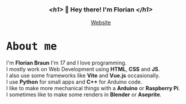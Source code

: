 <h3 align="center"><i>&lt;h1&gt;</i> 👋 Hey there! I'm Florian <i>&lt;/h1&gt;</i></h3>
<p align="center">
  <a href="https://florianb.info">Website</a>
</p>

<h1><samp>About me</samp></h1>

I'm **Florian Braun** I'm *17* and I love programming.<br>
I mostly work on Web Development using **HTML**, **CSS** and **JS**.<br>
I also use some frameworks like **Vite** and **Vue.js** occasionally.<br>
I use **Python** for small apps and **C++** for Arduino code.<br>
I like to make more mechanical things with a **Arduino** or **Raspberry Pi**.<br>
I sometimes like to make some renders in **Blender** or **Aseprite**.

